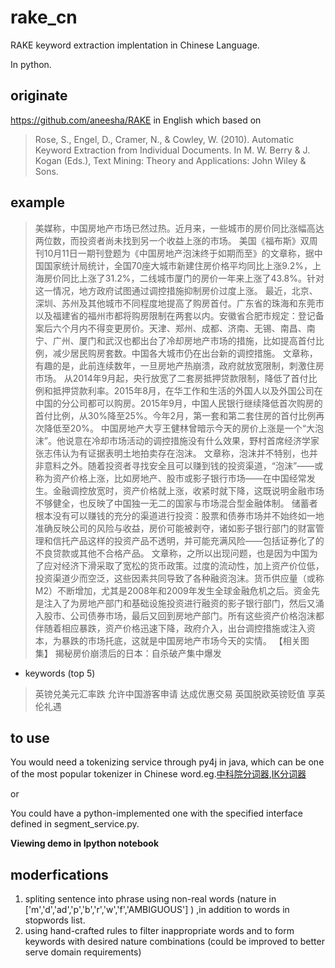 # rake_cn

RAKE keyword extraction implentation in Chinese Language.

In python.

## originate 
  https://github.com/aneesha/RAKE in English
  which based on 
  > Rose, S., Engel, D., Cramer, N., & Cowley, W. (2010). Automatic Keyword Extraction from Individual Documents. In M. W. Berry & J. Kogan (Eds.), Text Mining: Theory and Applications: John Wiley & Sons.

## example

>美媒称，中国房地产市场已然过热。近月来，一些城市的房价同比涨幅高达两位数，而投资者尚未找到另一个收益上涨的市场。
>美国《福布斯》双周刊10月11日一期刊登题为《中国房地产泡沫终于如期而至》的文章称，据中国国家统计局统计，全国70座大城市新建住房价格平均同比上涨9.2%，上海房价同比上涨了31.2%，二线城市厦门的房价一年来上涨了43.8%。针对这一情况，地方政府试图通过调控措施抑制房价过度上涨。
>最近，北京、深圳、苏州及其他城市不同程度地提高了购房首付。广东省的珠海和东莞市以及福建省的福州市都将购房限制在两套以内。安徽省合肥市规定：登记备案后六个月内不得变更房价。天津、郑州、成都、济南、无锡、南昌、南宁、广州、厦门和武汉也都出台了冷却房地产市场的措施，比如提高首付比例，减少居民购房套数。中国各大城市仍在出台新的调控措施。
>文章称，有趣的是，此前连续数年，一旦房地产热崩溃，政府就放宽限制，刺激住房市场。
>从2014年9月起，央行放宽了二套房抵押贷款限制，降低了首付比例和抵押贷款利率。2015年8月，在华工作和生活的外国人以及外国公司在中国的分公司都可以购房。2015年9月，中国人民银行继续降低首次购房的首付比例，从30%降至25%。今年2月，第一套和第二套住房的首付比例再次降低至20%。
>中国房地产大亨王健林曾暗示今天的房价上涨是一个“大泡沫”。他说意在冷却市场活动的调控措施没有什么效果，野村首席经济学家张志伟认为有证据表明土地拍卖存在泡沫。
>文章称，泡沫并不特别，也并非意料之外。随着投资者寻找安全且可以赚到钱的投资渠道，“泡沫”——或称为资产价格上涨，比如房地产、股市或影子银行市场——在中国经常发生。金融调控放宽时，资产价格就上涨，收紧时就下降，这既说明金融市场不够健全，也反映了中国独一无二的国家与市场混合型金融体制。
>储蓄者根本没有可以赚钱的充分的渠道进行投资：股票和债券市场并不始终如一地准确反映公司的风险与收益，房价可能被剥夺，诸如影子银行部门的财富管理和信托产品这样的投资产品不透明，并可能充满风险——包括证券化了的不良贷款或其他不合格产品。
>文章称，之所以出现问题，也是因为中国为了应对经济下滑采取了宽松的货币政策。过度的流动性，加上资产价位低，投资渠道少而空泛，这些因素共同导致了各种融资泡沫。货币供应量（或称M2）不断增加，尤其是2008年和2009年发生全球金融危机之后。资金先是注入了为房地产部门和基础设施投资进行融资的影子银行部门，然后又涌入股市、公司债券市场，最后又回到房地产部门。所有这些资产价格泡沫都伴随着相应暴跌，资产价格迅速下降，政府介入，出台调控措施或注入资本，为暴跌的市场托底，这就是中国房地产市场今天的实情。
>【相关图集】
>揭秘房价崩溃后的日本：自杀破产集中爆发

* keywords (top 5)

>英镑兑美元汇率跌
>允许中国游客申请
>达成优惠交易
>英国脱欧英镑贬值
>享英伦礼遇

## to use
  You would need a tokenizing service through py4j in java, which can be one of the most popular tokenizer in Chinese word.eg.[中科院分词器](http://ictclas.nlpir.org/),[IK分词器](https://github.com/wks/ik-analyzer)
  
  
  or
  
  You could have a python-implemented one with the specified interface defined in segment_service.py.
  
  **Viewing demo in Ipython notebook**

## moderfications
  1. spliting sentence into phrase using non-real words (nature in ['m','d','ad','p','b','r','w','f','AMBIGUOUS'] ) ,in addition to words in stopwords list.
  2. using hand-crafted rules to filter inappropriate words and to form keywords with desired nature combinations (could be improved to better serve domain requirements)
  
